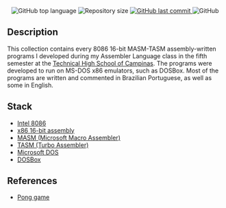 <div align="center">
  <img src="https://img.shields.io/github/languages/top/ojpbarbosa/assembler-language.svg" alt="GitHub top language">
  <img src="https://img.shields.io/github/repo-size/ojpbarbosa/assembler-language.svg" alt="Repository size">
  <a href="https://github.com/ojpbarbosa/assembler-language/commits">
    <img src="https://img.shields.io/github/last-commit/ojpbarbosa/assembler-language.svg" alt="GitHub last commit">
  </a>
  <img src="https://img.shields.io/github/license/ojpbarbosa/assembler-language.svg" alt="GitHub">
</div>

## Description
This collection contains every 8086 16-bit MASM-TASM assembly-written programs I developed during my Assembler Language class in the fifth semester at the [Technical High School of Campinas](https://wikipedia.org/wiki/Technical_High_School_of_Campinas). The programs were developed to run on MS-DOS x86 emulators, such as DOSBox. Most of the programs are written and commented in Brazilian Portuguese, as well as some in English.

## Stack
- [Intel 8086](https://wikipedia.org/wiki/Intel_8086)
- [x86 16-bit assembly](https://wikipedia.org/wiki/X86_assembly_language)
- [MASM (Microsoft Macro Assembler)](https://wikipedia.org/wiki/Microsoft_Macro_Assembler)
- [TASM (Turbo Assembler)](https://wikipedia.org/wiki/Turbo_Assembler)
- [Microsoft DOS](https://wikipedia.org/wiki/MS-DOS)
- [DOSBox](https://www.dosbox.com)

## References
- [Pong game](https://github.com/ojpbarbosa/pong)
